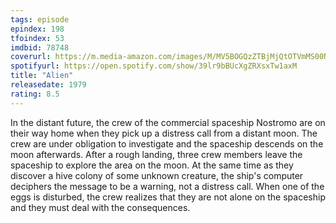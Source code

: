 ```yaml
---
tags: episode
epindex: 198
tfoindex: 53
imdbid: 78748
coverurl: https://m.media-amazon.com/images/M/MV5BOGQzZTBjMjQtOTVmMS00NGE5LWEyYmMtOGQ1ZGZjNmRkYjFhXkEyXkFqcGdeQXVyMjUzOTY1NTc@._V1_SX202_CR0,0,202,300_.jpg
spotifyurl: https://open.spotify.com/show/39lr9bBUcXgZRXsxTw1axM
title: "Alien"
releasedate: 1979
rating: 8.5
---
```


In the distant future, the crew of the commercial spaceship Nostromo are on their way home when they pick up a distress call from a distant moon. The crew are under obligation to investigate and the spaceship descends on the moon afterwards. After a rough landing, three crew members leave the spaceship to explore the area on the moon. At the same time as they discover a hive colony of some unknown creature, the ship's computer deciphers the message to be a warning, not a distress call. When one of the eggs is disturbed, the crew realizes that they are not alone on the spaceship and they must deal with the consequences.